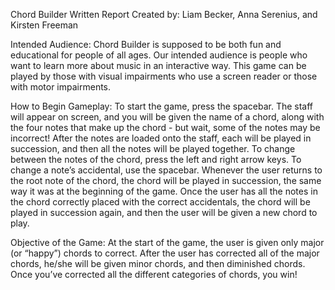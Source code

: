 Chord Builder Written Report
Created by: Liam Becker, Anna Serenius, and Kirsten Freeman

Intended Audience:
Chord Builder is supposed to be both fun and educational for people of all ages. Our intended audience is people who want to learn more about music in an interactive way. 
This game can be played by those with visual impairments who use a screen reader or those with motor impairments. 

How to Begin Gameplay:
To start the game, press the spacebar. The staff will appear on screen, and you will be given the name of a chord, along with the four notes that make up the chord - but wait, some of the notes may be incorrect! After the notes are loaded onto the staff, each will be played in succession, and then all the notes will be played together. 
To change between the notes of the chord, press the left and right arrow keys. To change a note’s accidental, use the spacebar. 
Whenever the user returns to the root note of the chord, the chord will be played in succession, the same way it was at the beginning of the game. 
Once the user has all the notes in the chord correctly placed with the correct accidentals, the chord will be played in succession again, and then the user will be given a new chord to play.

Objective of the Game:
At the start of the game, the user is given only major (or “happy”) chords to correct. After the user has corrected all of the major chords, he/she will be given minor chords, and then diminished chords. Once you’ve corrected all the different categories of chords, you win! 
